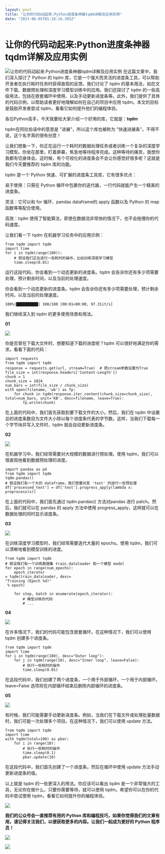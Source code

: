 ```yaml
---
layout: post
title: "让你的代码动起来:Python进度条神器tqdm详解及应用实例"
date: "2023-06-05T01:18:16.305Z"
---
```

让你的代码动起来:Python进度条神器tqdm详解及应用实例
===============================

![让你的代码动起来:Python进度条神器tqdm详解及应用实例](https://img2023.cnblogs.com/blog/2035823/202306/2035823-20230604214912967-901400664.png) 在这篇文章中，我们深入探讨了 Python 的 tqdm 库，它是一个强大而灵活的进度条工具，可以帮助开发者在执行耗时任务时获得直观的反馈。我们讨论了 tqdm 的基本用法，如在文件下载、数据预处理和深度学习模型训练中的应用。我们还探讨了 tqdm 的一些高级用法，包括在嵌套循环中使用、以及手动更新进度条等。此外，我们提供了具体的代码示例，以帮助读者更好地理解如何在自己的项目中应用 tqdm。本文的目标是鼓励开发者尝试 tqdm，看看它如何提升他们的编程体验。

各位Python高手，今天我要给大家介绍一个好用的库，它就是：**tqdm**

tqdm在阿拉伯语中的意思是 "进展"，所以这个库也被称为 "快速进展条"。不得不说，这个名字真的很有创意！

让我们想象一下，你正在运行一个耗时的数据处理任务或者训练一个复杂的深度学习模型。你坐在那里，盯着屏幕，焦急地等待程序完成。这种等待的痛苦，我想你我都有切身体会。这时候，有个可视化的进度条会不会让你感觉好很多呢？这就是我们今天要推荐的 tqdm 库的功能。

tqdm 是一个 Python 快速、可扩展的进度条工具库，它有很多优点：

易于使用：只需在 Python 循环中包裹你的迭代器，一行代码就能产生一个精美的进度条。

灵活：它可以和 for 循环、pandas dataframe的 apply 函数以及 Python 的 map 函数等等配合使用。

高效：tqdm 使用了智能算法，即使在数据流非常快的情况下，也不会拖慢你的代码速度。

让我们看一下 tqdm 在机器学习任务中的应用示例：

    from tqdm import tqdm
    import time
    for i in tqdm(range(100)):
        # 假设我们正在进行一些耗时的操作，比如训练深度学习模型
        time.sleep(0.01)
    

运行这段代码，你会看到一个动态更新的进度条。tqdm 会告诉你还有多少项需要处理，预计剩余时间，以及当前的处理速度。

你会看到一个动态更新的进度条。tqdm 会告诉你还有多少项需要处理，预计剩余时间，以及当前的处理速度。

    100%|██████████| 100/100 [00:01<00:00, 97.31it/s]
    

我们继续深入到 tqdm 的更多使用场景和用法。

**01**

![](http://dl.xiumi.us/xmi/ua/3ZhZP/i/1dd7af3f6d6e172a112f08494f698045-sz_12185.jpg)

你是否曾在下载大文件时，想要知道下载的进度呢？tqdm 可以很好地满足你的需求。看看下面的代码：

    import requests
    from tqdm import tqdm
    response = requests.get(url, stream=True)  # 把stream参数设置为True
    file_size = int(response.headers['Content-Length'])
    chunk = 1
    chunk_size = 1024
    num_bars = int(file_size / chunk_size)
    with open(filename, 'wb') as fp:
        for chunk in tqdm(response.iter_content(chunk_size=chunk_size), total=num_bars, unit='KB', desc=filename, leave=True): 
            fp.write(chunk)
    

在上面的代码中，我们首先获取到要下载文件的大小。然后，我们在 tqdm 中设置总的进度条数目为文件大小除以每个进度条代表的字节数。这样，当我们下载每一个字节块并写入文件时，tqdm 就会自动更新进度条。

**02**

![](http://dl.xiumi.us/xmi/ua/3ZhZP/i/039ab0f9b79f64119647149aec567ee6-sz_13684.jpg)

在机器学习中，我们经常需要对大规模的数据进行预处理。使用 tqdm，我们可以很直观地看到数据预处理的进度。

    import pandas as pd
    from tqdm import tqdm
    tqdm.pandas()
    # 假设我们有一个大的 dataframe，我们想要对其 'text' 列进行一些预处理
    df['processed_text'] = df['text'].progress_apply(lambda x: preprocess(x))
    

在上面的代码中，我们首先通过 tqdm.pandas() 方法对pandas 进行 patch。然后，我们就可以在 pandas 的 apply 方法中使用 progress\_apply，这样就可以在数据处理的同时显示进度条。

**03**

![](http://dl.xiumi.us/xmi/ua/3ZhZP/i/dcc926686bb1a8189e3a134fe992c55a-sz_15939.jpg)

在训练深度学习模型时，我们经常需要迭代大量的 epochs。使用 tqdm，我们可以清晰地看到模型训练的进度。

    from tqdm import tqdm
    # 假设我们有一个训练数据集 train_dataloader 和一个模型 model
    for epoch in range(num_epochs):
        epoch_iterator 
    = tqdm(train_dataloader, desc=
    "Training (Epoch %d)"
     % epoch)
        
        for step, batch in enumerate(epoch_iterator):
            # 模型训练的代码
            # ...
    

**04**

![](http://dl.xiumi.us/xmi/ua/3ZhZP/i/38bf651533c20ad746c6f473c83d8d9b-sz_13003.jpg)

在许多情况下，我们的代码可能包含嵌套循环。在这种情况下，我们可以使用 tqdm 创建多个进度条。

    from tqdm import tqdm
    import time
    for i in tqdm(range(100), desc="Outer loop"):
        for j in tqdm(range(10), desc="Inner loop", leave=False):
            # 执行一些耗时的操作
            time.sleep(0.01)
    

在这段代码中，我们创建了两个进度条，一个用于外部循环，一个用于内部循环。leave=False 选项将在内部循环结束后删除内部循环的进度条。

**05**

![](http://dl.xiumi.us/xmi/ua/3ZhZP/i/c5ad7fd329e7cbf769605af19c938ba8-sz_12809.jpg)

有时候，我们可能需要手动更新进度条。例如，当我们在下载文件或处理批量数据时，我们可能一次处理多个项目。在这种情况下，我们可以使用 update 方法。

    from tqdm import tqdm
    import time
    with tqdm(total=100) as pbar:
        for i in range(10):
            # 执行一些耗时的操作
            time.sleep(0.1)
            pbar.update(10)
    

在这段代码中，我们首先创建了一个进度条，然后在循环中使用 update 方法手动更新进度条的值。

以上就是 tqdm 的一些更深入的用法。你应该可以看出 tqdm 是一个非常强大的工具，无论你在做什么，只要你需要等待，就可以使用 tqdm。希望你可以在你的代码中尝试使用 tqdm，看看它如何提升你的编程体验。

![](http://dl.xiumi.us/xmi/ua/3ZhZP/i/09a232d4a4a0378611dbd658c943cc51-sz_5869.jpg)

**我们的公众号会一直推荐有用的 Python 库和编程技巧，如果你觉得我们的文章有用，请记得关注我们，以便获取更多的内容。让我们一起成为更好的 Python 程序员！**

![](http://dl.xiumi.us/xmi/ua/3ZhZP/i/7e80aea3eb901bf106857787552b3190-sz_4589.jpg)

![](http://dl.xiumi.us/xmi/ua/3ZhZP/i/908b14be9cecc547f96e92397ea056e2-sz_32255.jpg)